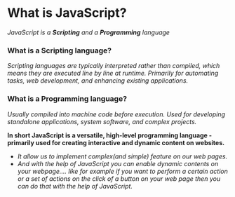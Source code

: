 # What is JavaScript?
*JavaScript is a **Scripting** and a **Programming** language*
### What is a Scripting language?
*Scripting languages are typically interpreted rather than compiled, which means they are executed line by line at runtime. Primarily for automating tasks, web development, and enhancing existing applications.*
### What is a Programming language?
*Usually compiled into machine code before execution. Used for developing standalone applications, system software, and complex projects.*

**In short JavaScript is a versatile, high-level programming language - primarily used for creating interactive and dynamic content on websites.**

- *It allow us to implement complex(and simple) feature on our web pages.*
- *And with the help of JavaScript you can enable dynamic contents on your webpage.... like for example if you want to perform a certain action or a set of actions on the click of a button on your web page then you can do that with the help of JavaScript.*
